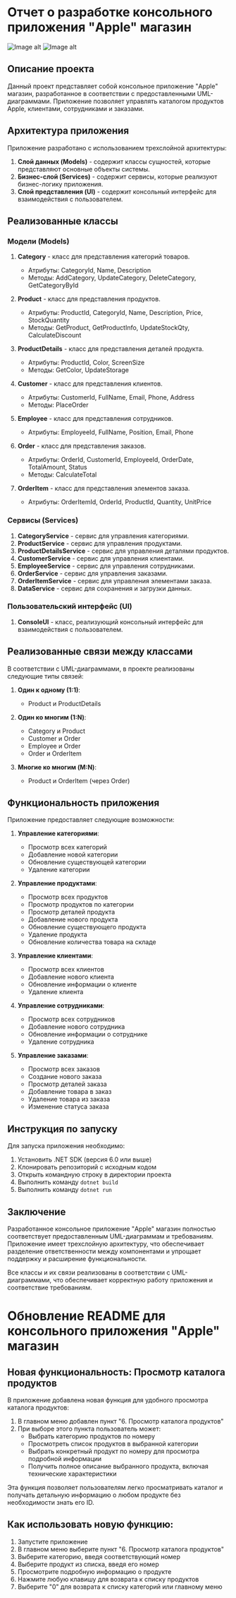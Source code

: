 # Отчет о разработке консольного приложения "Apple" магазин
![Image alt](https://github.com/EwgenSS/AppleStore2/blob/main/uml/UML.png)
![Image alt](https://github.com/EwgenSS/AppleStore2/blob/main/uml/uml%20(2).png)
## Описание проекта

Данный проект представляет собой консольное приложение "Apple" магазин, разработанное в соответствии с предоставленными UML-диаграммами. Приложение позволяет управлять каталогом продуктов Apple, клиентами, сотрудниками и заказами.

## Архитектура приложения

Приложение разработано с использованием трехслойной архитектуры:

1. **Слой данных (Models)** - содержит классы сущностей, которые представляют основные объекты системы.
2. **Бизнес-слой (Services)** - содержит сервисы, которые реализуют бизнес-логику приложения.
3. **Слой представления (UI)** - содержит консольный интерфейс для взаимодействия с пользователем.

## Реализованные классы

### Модели (Models)

1. **Category** - класс для представления категорий товаров.
   - Атрибуты: CategoryId, Name, Description
   - Методы: AddCategory, UpdateCategory, DeleteCategory, GetCategoryById

2. **Product** - класс для представления продуктов.
   - Атрибуты: ProductId, CategoryId, Name, Description, Price, StockQuantity
   - Методы: GetProduct, GetProductInfo, UpdateStockQty, CalculateDiscount

3. **ProductDetails** - класс для представления деталей продукта.
   - Атрибуты: ProductId, Color, ScreenSize
   - Методы: GetColor, UpdateStorage

4. **Customer** - класс для представления клиентов.
   - Атрибуты: CustomerId, FullName, Email, Phone, Address
   - Методы: PlaceOrder

5. **Employee** - класс для представления сотрудников.
   - Атрибуты: EmployeeId, FullName, Position, Email, Phone

6. **Order** - класс для представления заказов.
   - Атрибуты: OrderId, CustomerId, EmployeeId, OrderDate, TotalAmount, Status
   - Методы: CalculateTotal

7. **OrderItem** - класс для представления элементов заказа.
   - Атрибуты: OrderItemId, OrderId, ProductId, Quantity, UnitPrice

### Сервисы (Services)

1. **CategoryService** - сервис для управления категориями.
2. **ProductService** - сервис для управления продуктами.
3. **ProductDetailsService** - сервис для управления деталями продуктов.
4. **CustomerService** - сервис для управления клиентами.
5. **EmployeeService** - сервис для управления сотрудниками.
6. **OrderService** - сервис для управления заказами.
7. **OrderItemService** - сервис для управления элементами заказа.
8. **DataService** - сервис для сохранения и загрузки данных.

### Пользовательский интерфейс (UI)

1. **ConsoleUI** - класс, реализующий консольный интерфейс для взаимодействия с пользователем.

## Реализованные связи между классами

В соответствии с UML-диаграммами, в проекте реализованы следующие типы связей:

1. **Один к одному (1:1)**:
   - Product и ProductDetails

2. **Один ко многим (1:N)**:
   - Category и Product
   - Customer и Order
   - Employee и Order
   - Order и OrderItem

3. **Многие ко многим (M:N)**:
   - Product и OrderItem (через Order)

## Функциональность приложения

Приложение предоставляет следующие возможности:

1. **Управление категориями**:
   - Просмотр всех категорий
   - Добавление новой категории
   - Обновление существующей категории
   - Удаление категории

2. **Управление продуктами**:
   - Просмотр всех продуктов
   - Просмотр продуктов по категории
   - Просмотр деталей продукта
   - Добавление нового продукта
   - Обновление существующего продукта
   - Удаление продукта
   - Обновление количества товара на складе

3. **Управление клиентами**:
   - Просмотр всех клиентов
   - Добавление нового клиента
   - Обновление информации о клиенте
   - Удаление клиента

4. **Управление сотрудниками**:
   - Просмотр всех сотрудников
   - Добавление нового сотрудника
   - Обновление информации о сотруднике
   - Удаление сотрудника

5. **Управление заказами**:
   - Просмотр всех заказов
   - Создание нового заказа
   - Просмотр деталей заказа
   - Добавление товара в заказ
   - Удаление товара из заказа
   - Изменение статуса заказа

## Инструкция по запуску

Для запуска приложения необходимо:

1. Установить .NET SDK (версия 6.0 или выше)
2. Клонировать репозиторий с исходным кодом
3. Открыть командную строку в директории проекта
4. Выполнить команду `dotnet build`
5. Выполнить команду `dotnet run`

## Заключение

Разработанное консольное приложение "Apple" магазин полностью соответствует предоставленным UML-диаграммам и требованиям. Приложение имеет трехслойную архитектуру, что обеспечивает разделение ответственности между компонентами и упрощает поддержку и расширение функциональности.

Все классы и их связи реализованы в соответствии с UML-диаграммами, что обеспечивает корректную работу приложения и соответствие требованиям.
# Обновление README для консольного приложения "Apple" магазин

## Новая функциональность: Просмотр каталога продуктов

В приложение добавлена новая функция для удобного просмотра каталога продуктов:

1. В главном меню добавлен пункт "6. Просмотр каталога продуктов"
2. При выборе этого пункта пользователь может:
   - Выбрать категорию продуктов по номеру
   - Просмотреть список продуктов в выбранной категории
   - Выбрать конкретный продукт по номеру для просмотра подробной информации
   - Получить полное описание выбранного продукта, включая технические характеристики

Эта функция позволяет пользователям легко просматривать каталог и получать детальную информацию о любом продукте без необходимости знать его ID.

## Как использовать новую функцию:

1. Запустите приложение
2. В главном меню выберите пункт "6. Просмотр каталога продуктов"
3. Выберите категорию, введя соответствующий номер
4. Выберите продукт из списка, введя его номер
5. Просмотрите подробную информацию о продукте
6. Нажмите любую клавишу для возврата к списку продуктов
7. Выберите "0" для возврата к списку категорий или главному меню
